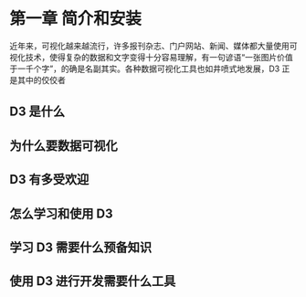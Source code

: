 # 第一章 简介和安装

近年来，可视化越来越流行，许多报刊杂志、门户网站、新闻、媒体都大量使用可视化技术，使得复杂的数据和文字变得十分容易理解，有一句谚语“一张图片价值于一千个字”，的确是名副其实。各种数据可视化工具也如井喷式地发展，D3 正是其中的佼佼者

## D3 是什么

## 为什么要数据可视化

## D3 有多受欢迎

## 怎么学习和使用 D3

## 学习 D3 需要什么预备知识

## 使用 D3 进行开发需要什么工具